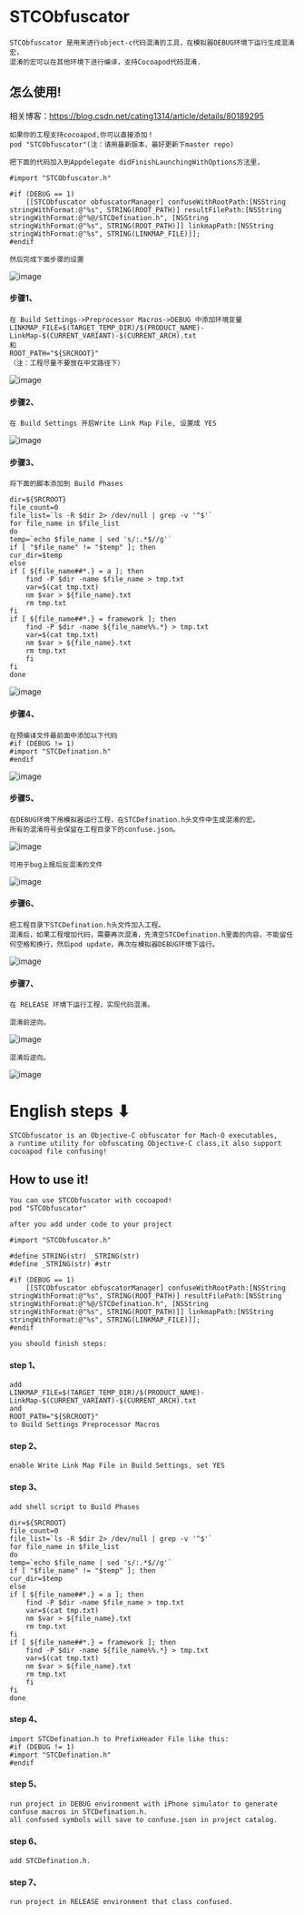 # STCObfuscator

```
STCObfuscator 是用来进行object-c代码混淆的工具，在模拟器DEBUG环境下运行生成混淆宏，
混淆的宏可以在其他环境下进行编译，支持Cocoapod代码混淆.
```

## 怎么使用!

相关博客：https://blog.csdn.net/cating1314/article/details/80189295

```
如果你的工程支持cocoapod,你可以直接添加！
pod "STCObfuscator"(注：请用最新版本，最好更新下master repo)

把下面的代码加入到Appdelegate didFinishLaunchingWithOptions方法里，

#import "STCObfuscator.h"

#if (DEBUG == 1)
    [[STCObfuscator obfuscatorManager] confuseWithRootPath:[NSString stringWithFormat:@"%s", STRING(ROOT_PATH)] resultFilePath:[NSString stringWithFormat:@"%@/STCDefination.h", [NSString stringWithFormat:@"%s", STRING(ROOT_PATH)]] linkmapPath:[NSString stringWithFormat:@"%s", STRING(LINKMAP_FILE)]];
#endif

然后完成下面步骤的设置
```
![image](https://github.com/chenxiancai/STCObfuscator/raw/master/Snip20180510_18.png)


#### 步骤1、
```
在 Build Settings->Preprocessor Macros->DEBUG 中添加环境变量
LINKMAP_FILE=$(TARGET_TEMP_DIR)/$(PRODUCT_NAME)-LinkMap-$(CURRENT_VARIANT)-$(CURRENT_ARCH).txt 
和
ROOT_PATH="${SRCROOT}" 
（注：工程尽量不要放在中文路径下）
```
![image](https://github.com/chenxiancai/STCObfuscator/raw/master/Snip20180510_17.png)

#### 步骤2、
```
在 Build Settings 开启Write Link Map File, 设置成 YES
```
![image](https://github.com/chenxiancai/STCObfuscator/raw/master/Snip20180510_16.png)


#### 步骤3、
```
将下面的脚本添加到 Build Phases
```
```
dir=${SRCROOT}
file_count=0
file_list=`ls -R $dir 2> /dev/null | grep -v '^$'`
for file_name in $file_list
do
temp=`echo $file_name | sed 's/:.*$//g'`
if [ "$file_name" != "$temp" ]; then
cur_dir=$temp
else
if [ ${file_name##*.} = a ]; then
    find -P $dir -name $file_name > tmp.txt
    var=$(cat tmp.txt)
    nm $var > ${file_name}.txt
    rm tmp.txt
fi
if [ ${file_name##*.} = framework ]; then
    find -P $dir -name ${file_name%%.*} > tmp.txt
    var=$(cat tmp.txt)
    nm $var > ${file_name}.txt
    rm tmp.txt
    fi
fi
done
```
![image](https://github.com/chenxiancai/STCObfuscator/raw/master/Snip20180510_15.png)


#### 步骤4、
```
在预编译文件最前面中添加以下代码
#if (DEBUG != 1)
#import "STCDefination.h"
#endif
```
![image](https://github.com/chenxiancai/STCObfuscator/raw/master/Snip20180510_19.png)


#### 步骤5、
```
在DEBUG环境下用模拟器运行工程，在STCDefination.h头文件中生成混淆的宏。
所有的混淆符号会保留在工程目录下的confuse.json。 
```
![image](https://github.com/chenxiancai/STCObfuscator/raw/master/Snip20180510_20.png)
```
可用于bug上报后反混淆的文件
```
![image](https://github.com/chenxiancai/STCObfuscator/raw/master/Snip20180510_26.png)


#### 步骤6、
```
把工程目录下STCDefination.h头文件加入工程。
混淆后，如果工程增加代码，需要再次混淆，先清空STCDefination.h里面的内容，不能留任何空格和换行，然后pod update，再次在模拟器DEBUG环境下运行。
```
![image](https://github.com/chenxiancai/STCObfuscator/raw/master/Snip20180510_21.png)




#### 步骤7、
```
在 RELEASE 环境下运行工程，实现代码混淆。 
```
```
混淆前逆向。 
```
![image](https://github.com/chenxiancai/STCObfuscator/raw/master/Snip20180510_25.png)
```
混淆后逆向。 
```
![image](https://github.com/chenxiancai/STCObfuscator/raw/master/Snip20180510_24.png)




# English steps ⬇︎


```
STCObfuscator is an Objective-C obfuscator for Mach-O executables, 
a runtime utility for obfuscating Objective-C class,it also support cocoapod file confusing!
```

## How to use it!
```
You can use STCObfuscator with cocoapod!
pod "STCObfuscator"
```

```
after you add under code to your project

#import "STCObfuscator.h"

#define STRING(str) _STRING(str)
#define _STRING(str) #str

#if (DEBUG == 1)
    [[STCObfuscator obfuscatorManager] confuseWithRootPath:[NSString stringWithFormat:@"%s", STRING(ROOT_PATH)] resultFilePath:[NSString stringWithFormat:@"%@/STCDefination.h", [NSString stringWithFormat:@"%s", STRING(ROOT_PATH)]] linkmapPath:[NSString stringWithFormat:@"%s", STRING(LINKMAP_FILE)]];
#endif

you should finish steps:
```

#### step 1、
```
add 
LINKMAP_FILE=$(TARGET_TEMP_DIR)/$(PRODUCT_NAME)-LinkMap-$(CURRENT_VARIANT)-$(CURRENT_ARCH).txt 
and 
ROOT_PATH="${SRCROOT}" 
to Build Settings Preprocessor Macros 
```

#### step 2、
```
enable Write Link Map File in Build Settings, set YES
```

#### step 3、
```
add shell script to Build Phases
```
```
dir=${SRCROOT}
file_count=0
file_list=`ls -R $dir 2> /dev/null | grep -v '^$'`
for file_name in $file_list
do
temp=`echo $file_name | sed 's/:.*$//g'`
if [ "$file_name" != "$temp" ]; then
cur_dir=$temp
else
if [ ${file_name##*.} = a ]; then
    find -P $dir -name $file_name > tmp.txt
    var=$(cat tmp.txt)
    nm $var > ${file_name}.txt
    rm tmp.txt
fi
if [ ${file_name##*.} = framework ]; then
    find -P $dir -name ${file_name%%.*} > tmp.txt
    var=$(cat tmp.txt)
    nm $var > ${file_name}.txt
    rm tmp.txt
    fi
fi
done
```

#### step 4、
```
import STCDefination.h to PrefixHeader File like this:
#if (DEBUG != 1)
#import "STCDefination.h"
#endif
```

#### step 5、
```
run project in DEBUG environment with iPhone simulator to generate confuse macros in STCDefination.h.
all confused symbols will save to confuse.json in project catalog. 
```

#### step 6、
```
add STCDefination.h.
```

#### step 7、
```
run project in RELEASE environment that class confused. 
```

